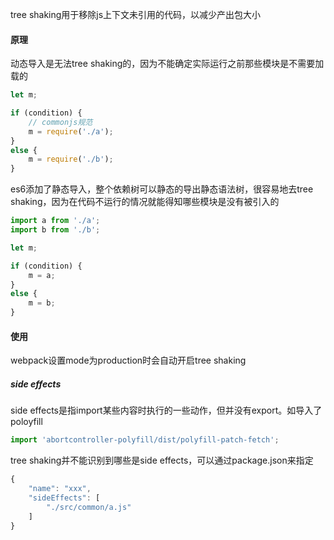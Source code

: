 tree shaking用于移除js上下文未引用的代码，以减少产出包大小

#### 原理

动态导入是无法tree shaking的，因为不能确定实际运行之前那些模块是不需要加载的

```js
let m;

if (condition) {
    // commonjs规范
    m = require('./a');
}
else {
    m = require('./b');
}
```

es6添加了静态导入，整个依赖树可以静态的导出静态语法树，很容易地去tree shaking，因为在代码不运行的情况就能得知哪些模块是没有被引入的

```js
import a from './a';
import b from './b';

let m;

if (condition) {
    m = a;
}
else {
    m = b;
}
```

#### 使用

webpack设置mode为production时会自动开启tree shaking

##### side effects

side effects是指import某些内容时执行的一些动作，但并没有export。如导入了poloyfill

```js
import 'abortcontroller-polyfill/dist/polyfill-patch-fetch';
```

tree shaking并不能识别到哪些是side effects，可以通过package.json来指定

```js
{
    "name": "xxx",
    "sideEffects": [
        "./src/common/a.js"
    ]
}
```